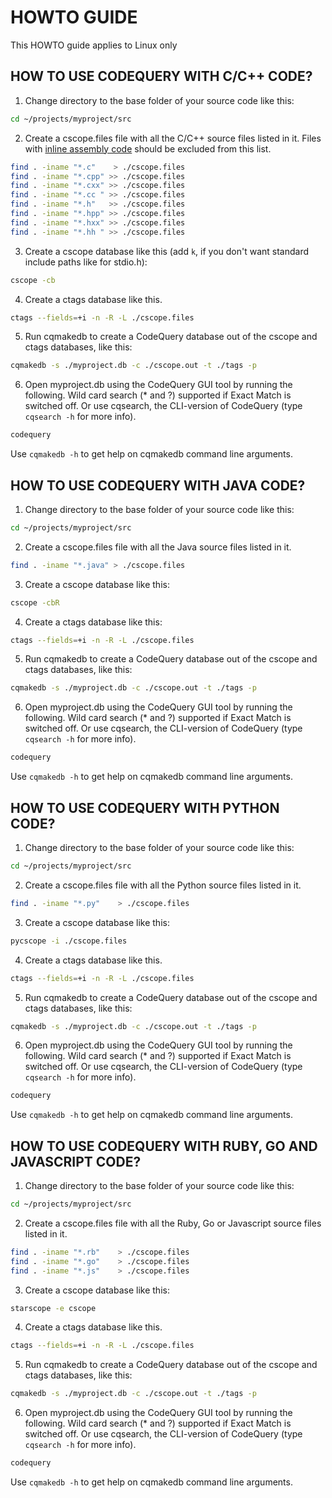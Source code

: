 
HOWTO GUIDE
===========

This HOWTO guide applies to Linux only

## HOW TO USE CODEQUERY WITH C/C++ CODE?

1. Change directory to the base folder of your source code like this:
```bash
cd ~/projects/myproject/src
```

2. Create a cscope.files file with all the C/C++ source files listed in it. Files with [inline assembly code](http://en.wikipedia.org/wiki/Inline_assembler) should be excluded from this list.
```bash
find . -iname "*.c"    > ./cscope.files
find . -iname "*.cpp" >> ./cscope.files
find . -iname "*.cxx" >> ./cscope.files
find . -iname "*.cc " >> ./cscope.files
find . -iname "*.h"   >> ./cscope.files
find . -iname "*.hpp" >> ./cscope.files
find . -iname "*.hxx" >> ./cscope.files
find . -iname "*.hh " >> ./cscope.files
```

3. Create a cscope database like this (add `k`, if you don't want standard include paths like for stdio.h):
```bash
cscope -cb
```

4. Create a ctags database like this.
```bash
ctags --fields=+i -n -R -L ./cscope.files
```

5. Run cqmakedb to create a CodeQuery database out of the cscope and ctags databases, like this:
```bash
cqmakedb -s ./myproject.db -c ./cscope.out -t ./tags -p
```

6. Open myproject.db using the CodeQuery GUI tool by running the following. Wild card search (* and ?) supported if Exact Match is switched off. Or use cqsearch, the CLI-version of CodeQuery (type `cqsearch -h` for more info).
```bash
codequery
```

Use `cqmakedb -h` to get help on cqmakedb command line arguments.



## HOW TO USE CODEQUERY WITH JAVA CODE?

1. Change directory to the base folder of your source code like this:
```bash
cd ~/projects/myproject/src
```

2. Create a cscope.files file with all the Java source files listed in it.
```bash
find . -iname "*.java" > ./cscope.files
```

3. Create a cscope database like this:
```bash
cscope -cbR
```

4. Create a ctags database like this:
```bash
ctags --fields=+i -n -R -L ./cscope.files
```

5. Run cqmakedb to create a CodeQuery database out of the cscope and ctags databases, like this:
```bash
cqmakedb -s ./myproject.db -c ./cscope.out -t ./tags -p
```

6. Open myproject.db using the CodeQuery GUI tool by running the following. Wild card search (* and ?) supported if Exact Match is switched off. Or use cqsearch, the CLI-version of CodeQuery (type `cqsearch -h` for more info).
```bash
codequery
```

Use `cqmakedb -h` to get help on cqmakedb command line arguments.



## HOW TO USE CODEQUERY WITH PYTHON CODE?

1. Change directory to the base folder of your source code like this:
```bash
cd ~/projects/myproject/src
```

2. Create a cscope.files file with all the Python source files listed in it.
```bash
find . -iname "*.py"    > ./cscope.files
```

3. Create a cscope database like this:
```bash
pycscope -i ./cscope.files
```

4. Create a ctags database like this.
```bash
ctags --fields=+i -n -R -L ./cscope.files
```

5. Run cqmakedb to create a CodeQuery database out of the cscope and ctags databases, like this:
```bash
cqmakedb -s ./myproject.db -c ./cscope.out -t ./tags -p
```

6. Open myproject.db using the CodeQuery GUI tool by running the following. Wild card search (* and ?) supported if Exact Match is switched off. Or use cqsearch, the CLI-version of CodeQuery (type `cqsearch -h` for more info).
```bash
codequery
```

Use `cqmakedb -h` to get help on cqmakedb command line arguments.



## HOW TO USE CODEQUERY WITH RUBY, GO AND JAVASCRIPT CODE?

1. Change directory to the base folder of your source code like this:
```bash
cd ~/projects/myproject/src
```

2. Create a cscope.files file with all the Ruby, Go or Javascript source files listed in it.
```bash
find . -iname "*.rb"    > ./cscope.files
find . -iname "*.go"    > ./cscope.files
find . -iname "*.js"    > ./cscope.files
```

3. Create a cscope database like this:
```bash
starscope -e cscope
```

4. Create a ctags database like this.
```bash
ctags --fields=+i -n -R -L ./cscope.files
```

5. Run cqmakedb to create a CodeQuery database out of the cscope and ctags databases, like this:
```bash
cqmakedb -s ./myproject.db -c ./cscope.out -t ./tags -p
```

6. Open myproject.db using the CodeQuery GUI tool by running the following. Wild card search (* and ?) supported if Exact Match is switched off. Or use cqsearch, the CLI-version of CodeQuery (type `cqsearch -h` for more info).
```bash
codequery
```

Use `cqmakedb -h` to get help on cqmakedb command line arguments.

